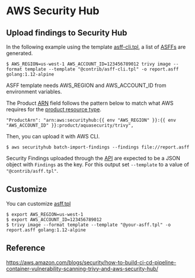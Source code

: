 # AWS Security Hub

## Upload findings to Security Hub

In the following example using the template [asff-cli.tpl](/contrib/asff-cli.tpl), a list of [ASFFs](https://docs.aws.amazon.com/securityhub/latest/userguide/securityhub-findings-format.html) are generated.

```
$ AWS_REGION=us-west-1 AWS_ACCOUNT_ID=123456789012 trivy image --format template --template "@contrib/asff-cli.tpl" -o report.asff golang:1.12-alpine
```

ASFF template needs AWS_REGION and AWS_ACCOUNT_ID from environment variables.

The Product [ARN](https://docs.aws.amazon.com/general/latest/gr/aws-arns-and-namespaces.html) field follows the pattern below to match what AWS requires for the [product resource type](https://docs.aws.amazon.com/service-authorization/latest/reference/list_awssecurityhub.html).

```
"ProductArn": "arn:aws:securityhub:{{ env "AWS_REGION" }}:{{ env "AWS_ACCOUNT_ID" }}:product/aquasecurity/trivy",
```

Then, you can upload it with AWS CLI.

```
$ aws securityhub batch-import-findings --findings file://report.asff
```

Security Findings uploaded through the [API](https://docs.aws.amazon.com/securityhub/1.0/APIReference/API_BatchImportFindings.html) are expected to be a JSON object with `Findings` as the key. For this output set `--template` to a value of `"@contrib/asff.tpl"`.

## Customize
You can customize [asff.tpl](https://github.com/aquasecurity/trivy/blob/main/contrib/asff.tpl)

```
$ export AWS_REGION=us-west-1
$ export AWS_ACCOUNT_ID=123456789012
$ trivy image --format template --template "@your-asff.tpl" -o report.asff golang:1.12-alpine
```

## Reference
https://aws.amazon.com/blogs/security/how-to-build-ci-cd-pipeline-container-vulnerability-scanning-trivy-and-aws-security-hub/
